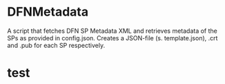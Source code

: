# DFNMetadata
A script that fetches DFN SP Metadata XML and retrieves metadata of the SPs as provided in config.json.
Creates a JSON-file (s. template.json), .crt and .pub for each SP respectively.

# test

